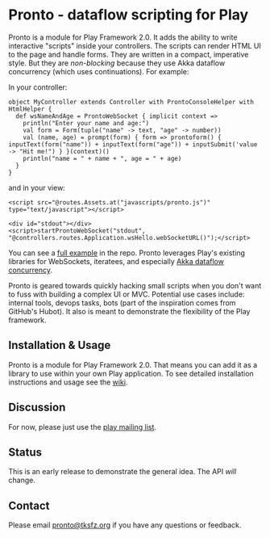 # Pronto - dataflow scripting for Play

Pronto is a module for Play Framework 2.0.  It adds the ability to write interactive "scripts" inside your controllers.  The scripts can render HTML UI to the page and handle forms.  They are written in a compact, imperative style.  But they are _non-blocking_ because they use Akka dataflow concurrency (which uses continuations).  For example:

In your controller:

    object MyController extends Controller with ProntoConsoleHelper with HtmlHelper {
      def wsNameAndAge = ProntoWebSocket { implicit context =>
        println("Enter your name and age:")
        val form = Form(tuple("name" -> text, "age" -> number))
        val (name, age) = prompt(form) { form => prontoform() { inputText(form("name")) + inputText(form("age")) + inputSubmit('value -> "Hit me!") } }(context)()
        println("name = " + name + ", age = " + age)
      }
    }

and in your view:

    <script src="@routes.Assets.at("javascripts/pronto.js")" type="text/javascript"></script>

    <div id="stdout"></div>
    <script>startProntoWebSocket("stdout", "@controllers.routes.Application.wsHello.webSocketURL()");</script>

You can see a [full example](https://github.com/tksfz/pronto/tree/master/sample-app) in the repo.  Pronto leverages Play's existing libraries for WebSockets, iteratees, and especially [Akka dataflow concurrency](http://doc.akka.io/docs/akka/2.0.3/scala/dataflow.html).

Pronto is geared towards quickly hacking small scripts when you don't want to fuss with building a complex UI or MVC.  Potential use cases include:  internal tools, devops tasks, bots (part of the inspiration comes from GitHub's Hubot).  It also is meant to demonstrate the flexibility of the Play framework.

## Installation & Usage

Pronto is a module for Play Framework 2.0.  That means you can add it as a library to use within your own Play application.  To see detailed installation instructions and usage see the [wiki](https://github.com/tksfz/pronto/wiki).

## Discussion

For now, please just use the [play mailing list](https://groups.google.com/forum/#!forum/play-framework).

## Status

This is an early release to demonstrate the general idea.  The API _will_ change.

## Contact

Please email pronto@tksfz.org if you have any questions or feedback.

